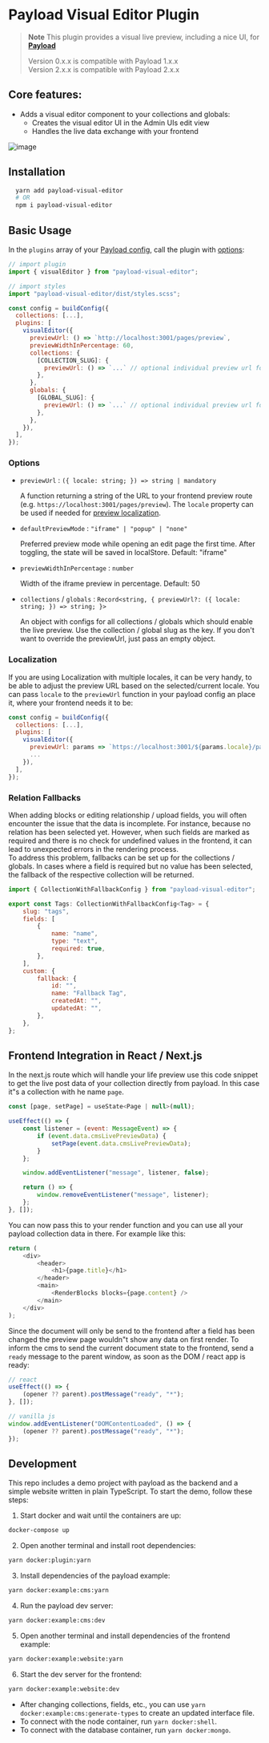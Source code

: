 # Payload Visual Editor Plugin
> **Note**
> This plugin provides a visual live preview, including a nice UI, for **[Payload](https://github.com/payloadcms/payload)**  
>   
> Version 0.x.x is compatible with Payload 1.x.x  
> Version 2.x.x is compatible with Payload 2.x.x  

## Core features:

- Adds a visual editor component to your collections and globals:
  - Creates the visual editor UI in the Admin UIs edit view
  - Handles the live data exchange with your frontend 

![image](https://github.com/pemedia/payload-visual-live-preview/blob/main/visual-editor-screenshot.png?raw=true)

## Installation

```bash
  yarn add payload-visual-editor
  # OR
  npm i payload-visual-editor
```

## Basic Usage

In the `plugins` array of your [Payload config](https://payloadcms.com/docs/configuration/overview), call the plugin with [options](#options):

```js
// import plugin
import { visualEditor } from "payload-visual-editor";

// import styles
import "payload-visual-editor/dist/styles.scss";

const config = buildConfig({
  collections: [...],
  plugins: [
    visualEditor({
      previewUrl: () => `http://localhost:3001/pages/preview`,
      previewWidthInPercentage: 60,
      collections: {
        [COLLECTION_SLUG]: {
          previewUrl: () => `...` // optional individual preview url for each collection
        },
      },
      globals: {
        [GLOBAL_SLUG]: {
          previewUrl: () => `...` // optional individual preview url for each global
        },
      },
    }),
  ],
});
```

### Options

- `previewUrl` : `({ locale: string; }) => string | mandatory`

  A function returning a string of the URL to your frontend preview route (e.g. `https://localhost:3001/pages/preview`). The `locale` property can be used if needed for [preview localization](#Localization).

- `defaultPreviewMode` : `"iframe" | "popup" | "none"`

  Preferred preview mode while opening an edit page the first time. After toggling, the state will be saved in localStore. Default: "iframe"

- `previewWidthInPercentage` : `number`

  Width of the iframe preview in percentage. Default: 50

- `collections` / `globals` : `Record<string, { previewUrl?: ({ locale: string; }) => string; }>`

  An object with configs for all collections / globals which should enable the live preview. Use the collection / global slug as the key. If you don't want to override the previewUrl, just pass an empty object.

### Localization

If you are using Localization with multiple locales, it can be very handy, to be able to adjust the preview URL based on the selected/current locale. You can pass `locale` to the `previewUrl` function in your payload config an place it, where your frontend needs it to be:

```js
const config = buildConfig({
  collections: [...],
  plugins: [
    visualEditor({
      previewUrl: params => `https://localhost:3001/${params.locale}/pages/preview`
      ...
    }),
  ],
});
```

### Relation Fallbacks

When adding blocks or editing relationship / upload fields, you will often encounter the issue that the data is incomplete.
For instance, because no relation has been selected yet.
However, when such fields are marked as required and there is no check for undefined values in the frontend, 
it can lead to unexpected errors in the rendering process.  
To address this problem, fallbacks can be set up for the collections / globals.
In cases where a field is required but no value has been selected, the fallback of the respective collection will be returned.

```js
import { CollectionWithFallbackConfig } from "payload-visual-editor";

export const Tags: CollectionWithFallbackConfig<Tag> = {
    slug: "tags",
    fields: [
        {
            name: "name",
            type: "text",
            required: true,
        },
    ],
    custom: {
        fallback: {
            id: "",
            name: "Fallback Tag",
            createdAt: "",
            updatedAt: "",
        },
    },
};
```

## Frontend Integration in React / Next.js 

In the next.js route which will handle your life preview use this code snippet to get the live post data of your collection directly from payload. In this case it"s a collection with he name `page`. 

```js
const [page, setPage] = useState<Page | null>(null);

useEffect(() => {
    const listener = (event: MessageEvent) => {
        if (event.data.cmsLivePreviewData) {
            setPage(event.data.cmsLivePreviewData);
        }
    };

    window.addEventListener("message", listener, false);

    return () => {
        window.removeEventListener("message", listener);
    };
}, []);
```

You can now pass this to your render function and you can use all your payload collection data in there. For example like this:

```js
return (
    <div>
        <header>
            <h1>{page.title}</h1>
        </header>
        <main>
            <RenderBlocks blocks={page.content} />
        </main>
    </div>
);
```

Since the document will only be send to the frontend after a field has been changed the preview page wouldn"t show any data on first render.
To inform the cms to send the current document state to the frontend, send a `ready` message to the parent window, as soon as the DOM / react app is ready:

```js
// react
useEffect(() => {
    (opener ?? parent).postMessage("ready", "*");
}, []);

// vanilla js
window.addEventListener("DOMContentLoaded", () => {
    (opener ?? parent).postMessage("ready", "*");
});
```

## Development

This repo includes a demo project with payload as the backend and a simple website written in plain TypeScript.
To start the demo, follow these steps:

1. Start docker and wait until the containers are up:

```sh
docker-compose up
```

2. Open another terminal and install root dependencies:

```sh
yarn docker:plugin:yarn
```

3. Install dependencies of the payload example:

```sh
yarn docker:example:cms:yarn
```

4. Run the payload dev server:

```sh
yarn docker:example:cms:dev
```

5. Open another terminal and install dependencies of the frontend example:

```sh
yarn docker:example:website:yarn
```

6. Start the dev server for the frontend:

```sh
yarn docker:example:website:dev
```

- After changing collections, fields, etc., you can use `yarn docker:example:cms:generate-types` to create an updated interface file.
- To connect with the node container, run `yarn docker:shell`.
- To connect with the database container, run `yarn docker:mongo`.
